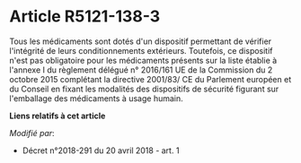 # Article R5121-138-3

Tous les médicaments sont dotés d'un dispositif permettant de vérifier l'intégrité de leurs conditionnements extérieurs.
Toutefois, ce dispositif n'est pas obligatoire pour les médicaments présents sur la liste établie à l'annexe I du règlement
délégué n° 2016/161 UE de la Commission du 2 octobre 2015 complétant la directive 2001/83/ CE du Parlement européen et du
Conseil en fixant les modalités des dispositifs de sécurité figurant sur l'emballage des médicaments à usage humain.

**Liens relatifs à cet article**

_Modifié par_:

  - Décret n°2018-291 du 20 avril 2018 - art. 1
